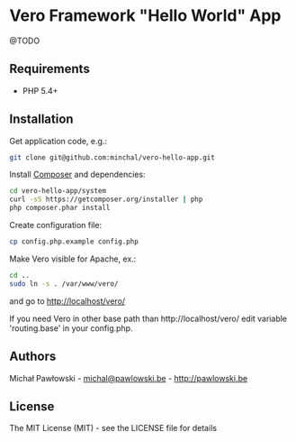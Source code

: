 Vero Framework "Hello World" App
========

@TODO

Requirements
------------

 * PHP 5.4+

Installation
------------

Get application code, e.g.:

```bash
git clone git@github.com:minchal/vero-hello-app.git
```

Install [Composer](https://getcomposer.org) and dependencies:

```bash
cd vero-hello-app/system
curl -sS https://getcomposer.org/installer | php
php composer.phar install
```

Create configuration file:

```bash
cp config.php.example config.php
```

Make Vero visible for Apache, ex.:

```bash
cd ..
sudo ln -s . /var/www/vero/
```

and go to [http://localhost/vero/](http://localhost/vero/)

If you need Vero in other base path than http://localhost/vero/ edit variable 'routing.base' in your config.php.

Authors
-------

Michał Pawłowski - <michal@pawlowski.be> - <http://pawlowski.be>

License
-------

The MIT License (MIT) - see the LICENSE file for details
